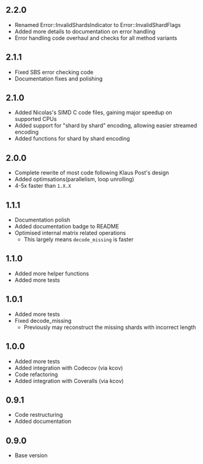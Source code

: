 ## 2.2.0
  - Renamed Error::InvalidShardsIndicator to Error::InvalidShardFlags
  - Added more details to documentation on error handling
  - Error handling code overhaul and checks for all method variants

## 2.1.1
  - Fixed SBS error checking code
  - Documentation fixes and polishing

## 2.1.0
  - Added Nicolas's SIMD C code files, gaining major speedup on supported CPUs
  - Added support for "shard by shard" encoding, allowing easier streamed encoding
  - Added functions for shard by shard encoding

## 2.0.0
  - Complete rewrite of most code following Klaus Post's design
  - Added optimsations(parallelism, loop unrolling)
  - 4-5x faster than `1.X.X`

## 1.1.1
  - Documentation polish
  - Added documentation badge to README
  - Optimised internal matrix related operations
    - This largely means `decode_missing` is faster

## 1.1.0
  - Added more helper functions
  - Added more tests
 
## 1.0.1
  - Added more tests
  - Fixed decode_missing
    - Previously may reconstruct the missing shards with incorrect length

## 1.0.0
  - Added more tests
  - Added integration with Codecov (via kcov)
  - Code refactoring
  - Added integration with Coveralls (via kcov)

## 0.9.1
  - Code restructuring
  - Added documentation

## 0.9.0
  - Base version
